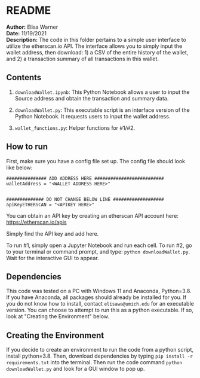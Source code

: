 # README

**Author:** Elisa Warner  
**Date:** 11/19/2021  
**Description:** The code in this folder pertains to a simple user interface to utilize the etherscan.io API. The interface allows you to simply input the wallet address, then download: 1) a CSV of the entire history of the wallet, and 2) a transaction summary of all transactions in this wallet.  

## Contents
1. `downloadWallet.ipynb`: This Python Notebook allows a user to input the Source address and obtain the transaction and summary data.  
2. `downloadWallet.py`: This executable script is an interface version of the Python Notebook. It requests users to input the wallet address.  

3. `wallet_functions.py`: Helper functions for #1/#2.  

## How to run
First, make sure you have a config file set up. The config file should look like below:  

```
############### ADD ADDRESS HERE ##########################
walletAddress = "<WALLET ADDRESS HERE>"


############## DO NOT CHANGE BELOW LINE ###################
apiKeyETHERSCAN = "<APIKEY HERE>"
```

You can obtain an API key by creating an etherscan API account here:
https://etherscan.io/apis  

Simply find the API key and add here.  

To run #1, simply open a Jupyter Notebook and run each cell. To run #2, go to your terminal or command prompt, and type: `python downloadWallet.py`. Wait for the interactive GUI to appear.  

## Dependencies
This code was tested on a PC with Windows 11 and Anaconda, Python=3.8. If you have Anaconda, all packages should already be installed for you. If you do not know how to install, contact `elisawa@umich.edu` for an executable version. You can choose to attempt to run this as a python executable. If so, look at "Creating the Environment" below.  

## Creating the Environment
If you decide to create an environment to run the code from a python script, install python=3.8. Then, download dependencies by typing `pip install -r requirements.txt` into the terminal. Then run the code command `python downloadWallet.py` and look for a GUI window to pop up.  